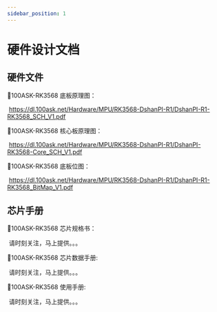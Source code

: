 ```yaml
---
sidebar_position: 1
---
```

# 硬件设计文档

## 硬件文件

📙100ASK-RK3568 底板原理图：

​    https://dl.100ask.net/Hardware/MPU/RK3568-DshanPI-R1/DshanPI-R1-RK3568_SCH_V1.pdf

📙100ASK-RK3568 核心板原理图：

​    https://dl.100ask.net/Hardware/MPU/RK3568-DshanPI-R1/DshanPI-RK3568-Core_SCH_V1.pdf

📙100ASK-RK3568 底板位图：

​    https://dl.100ask.net/Hardware/MPU/RK3568-DshanPI-R1/DshanPI-R1-RK3568_BitMap_V1.pdf

## 芯片手册

📙100ASK-RK3568 芯片规格书：

​    请时刻关注，马上提供。。。

📙100ASK-RK3568 芯片数据手册:

​    请时刻关注，马上提供。。。

📙100ASK-RK3568 使用手册:

​    请时刻关注，马上提供。。。


